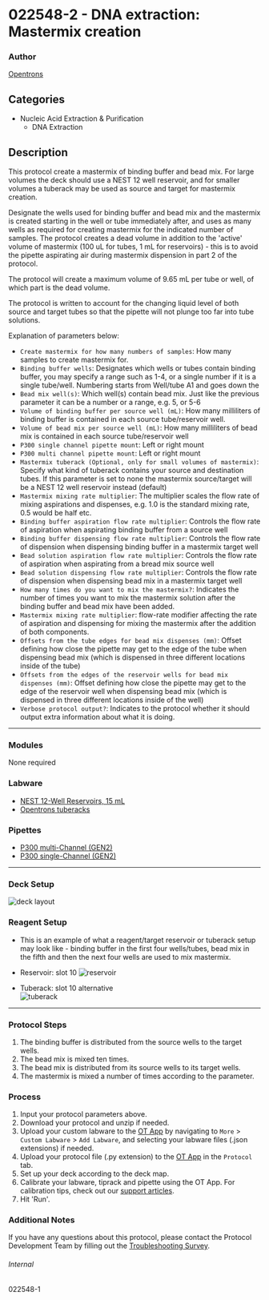 # 022548-2 - DNA extraction: Mastermix creation

### Author
[Opentrons](https://opentrons.com/)

## Categories
* Nucleic Acid Extraction & Purification
	* DNA Extraction

## Description
This protocol create a mastermix of binding buffer and bead mix. For large volumes the deck should use a NEST 12 well reservoir, and for smaller volumes a tuberack may be used as source and target for mastermix creation.

Designate the wells used for binding buffer and bead mix and the mastermix is created starting in the well or tube immediately after, and uses as many wells as required for creating mastermix for the indicated number of samples. The protocol creates a dead volume in addition to the 'active' volume of mastermix (100 uL for tubes, 1 mL for reservoirs) - this is to avoid the pipette aspirating air during mastermix dispension in part 2 of the protocol.

The protocol will create a maximum volume of 9.65 mL per tube or well, of which part is the dead volume.

The protocol is written to account for the changing liquid level of both source and target tubes so that the pipette will not plunge too far into tube solutions.

Explanation of parameters below:
* `Create mastermix for how many numbers of samples`: How many samples to create mastermix for.
* `Binding buffer wells`: Designates which wells or tubes contain binding buffer, you may specify a range such as 1-4, or a single number if it is a single tube/well. Numbering starts from Well/tube A1 and goes down the
* `Bead mix well(s)`: Which well(s) contain bead  mix. Just like the previous parameter it can be a number or a range, e.g. 5, or 5-6
* `Volume of binding buffer per source well (mL)`: How many milliliters of binding buffer is contained in each source tube/reservoir well.
* `Volume of bead mix per source well (mL)`: How many milliliters of bead mix is contained in each source tube/reservoir well
* `P300 single channel pipette mount`: Left or right mount
* `P300 multi channel pipette mount`: Left or right mount
* `Mastermix tuberack (Optional, only for small volumes of mastermix)`: Specify what kind of tuberack contains your source and destination tubes. If this parameter is set to none the mastermix source/target will be a NEST 12 well reservoir instead (default)
* `Mastermix mixing rate multiplier`: The multiplier scales the flow rate of mixing aspirations and dispenses, e.g. 1.0 is the standard mixing rate, 0.5 would be half etc.
* `Binding buffer aspiration flow rate multiplier`: Controls the flow rate of aspiration when aspirating binding buffer from a source well
* `Binding buffer dispensing flow rate multiplier`: Controls the flow rate of dispension when dispensing binding buffer in a mastermix target well
* `Bead solution aspiration flow rate multiplier`: Controls the flow rate of aspiration when aspirating from a bread mix source well
* `Bead solution dispensing flow rate multiplier`: Controls the flow rate of dispension when dispensing bead mix in a mastermix target well
* `How many times do you want to mix the mastermix?`: Indicates the number of times you want to mix the mastermix solution after the binding buffer and bead mix have been added.
* `Mastermix mixing rate multiplier`: flow-rate modifier affecting the rate of aspiration and dispensing for mixing the mastermix after the addition of both components.
* `Offsets from the tube edges for bead mix dispenses (mm)`: Offset defining how close the pipette may get to the edge of the tube when dispensing bead mix (which is dispensed in three different locations inside of the tube)
* `Offsets from the edges of the reservoir wells for bead mix dispenses (mm)`: Offset defining how close the pipette may get to the edge of the reservoir well when dispensing bead mix (which is dispensed in three different locations inside of the well)
* `Verbose protocol output?`: Indicates to the protocol whether it should output extra information about what it is doing.
---

### Modules
None required

### Labware
* [NEST 12-Well Reservoirs, 15 mL](https://shop.opentrons.com/nest-12-well-reservoirs-15-ml/)
* [Opentrons tuberacks](https://shop.opentrons.com/4-in-1-tube-rack-set/)

### Pipettes
* [P300 multi-Channel (GEN2)](https://shop.opentrons.com/8-channel-electronic-pipette/)
* [P300 single-Channel (GEN2)](https://shop.opentrons.com/single-channel-electronic-pipette-p20/)

---

### Deck Setup
![deck layout](https://opentrons-protocol-library-website.s3.amazonaws.com/custom-README-images/022548/1/deck.jpg)

### Reagent Setup
* This is an example of what a reagent/target reservoir or tuberack setup may look like - binding buffer in the first four wells/tubes, bead mix in the fifth and then the next four wells are used to mix mastermix.

* Reservoir: slot 10
![reservoir](https://opentrons-protocol-library-website.s3.amazonaws.com/custom-README-images/022548/1/resv.jpg)
* Tuberack: slot 10 alternative  
![tuberack](https://opentrons-protocol-library-website.s3.amazonaws.com/custom-README-images/022548/1/tuberack.jpg)

---

### Protocol Steps
1. The binding buffer is distributed from the source wells to the target wells.
2. The bead mix is mixed ten times.
3. The bead mix is distributed from its source wells to its target wells.
4. The mastermix is mixed a number of times according to the parameter.

### Process
1. Input your protocol parameters above.
2. Download your protocol and unzip if needed.
3. Upload your custom labware to the [OT App](https://opentrons.com/ot-app) by navigating to `More` > `Custom Labware` > `Add Labware`, and selecting your labware files (.json extensions) if needed.
4. Upload your protocol file (.py extension) to the [OT App](https://opentrons.com/ot-app) in the `Protocol` tab.
5. Set up your deck according to the deck map.
6. Calibrate your labware, tiprack and pipette using the OT App. For calibration tips, check out our [support articles](https://support.opentrons.com/en/collections/1559720-guide-for-getting-started-with-the-ot-2).
7. Hit 'Run'.

### Additional Notes
If you have any questions about this protocol, please contact the Protocol Development Team by filling out the [Troubleshooting Survey](https://protocol-troubleshooting.paperform.co/).

###### Internal
022548-1
